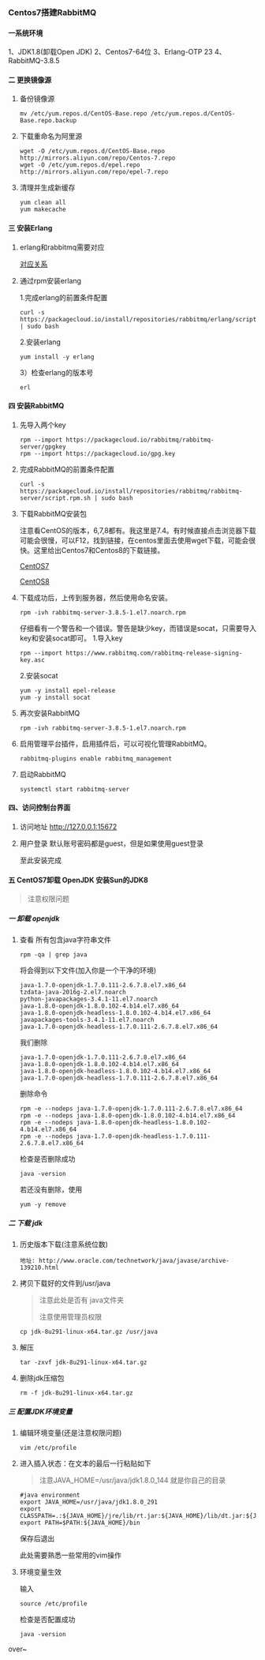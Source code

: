 ### Centos7搭建RabbitMQ



#### 一系统环境 

1、JDK1.8(卸载Open JDK)
2、Centos7-64位
3、Erlang-OTP 23
4、RabbitMQ-3.8.5



#### 二 更换镜像源

1. 备份镜像源

   ~~~
   mv /etc/yum.repos.d/CentOS-Base.repo /etc/yum.repos.d/CentOS-Base.repo.backup
   ~~~

2. 下载重命名为阿里源

   ~~~
   wget -O /etc/yum.repos.d/CentOS-Base.repo http://mirrors.aliyun.com/repo/Centos-7.repo
   wget -O /etc/yum.repos.d/epel.repo http://mirrors.aliyun.com/repo/epel-7.repo
   ~~~

3. 清理并生成新缓存

   ~~~
   yum clean all
   yum makecache
   ~~~



#### 三 安装Erlang

1. erlang和rabbitmq需要对应 

   [对应关系](https://www.rabbitmq.com/which-erlang.html)

2. 通过rpm安装erlang

   1.完成erlang的前置条件配置

   ```
   curl -s https://packagecloud.io/install/repositories/rabbitmq/erlang/script.rpm.sh | sudo bash 
   ```

   2.安装erlang

   ```
   yum install -y erlang
   ```

   3）检查erlang的版本号

   ```
   erl
   ```



#### 四 安装RabbitMQ

1. 先导入两个key

   ~~~
   rpm --import https://packagecloud.io/rabbitmq/rabbitmq-server/gpgkey
   rpm --import https://packagecloud.io/gpg.key
   ~~~

2. 完成RabbitMQ的前置条件配置

   ~~~
   curl -s https://packagecloud.io/install/repositories/rabbitmq/rabbitmq-server/script.rpm.sh | sudo bash
   ~~~

3. 下载RabbitMQ安装包

   注意看CentOS的版本，6,7,8都有。我这里是7.4。有时候直接点击浏览器下载可能会很慢，可以F12，找到链接，在centos里面去使用wget下载，可能会很快。这里给出Centos7和Centos8的下载链接。

   [CentOS7](https://github.com/rabbitmq/rabbitmq-server/releases/download/v3.8.5/rabbitmq-server-3.8.5-1.el7.noarch.rpm)

   [CentOS8](https://github.com/rabbitmq/rabbitmq-server/releases/download/v3.8.5/rabbitmq-server-3.8.5-1.el8.noarch.rpm)

4. 下载成功后，上传到服务器，然后使用命名安装。

   ```
   rpm -ivh rabbitmq-server-3.8.5-1.el7.noarch.rpm
   ```

   仔细看有一个警告和一个错误。警告是缺少key，而错误是socat，只需要导入key和安装socat即可。
   1.导入key

   ```
   rpm --import https://www.rabbitmq.com/rabbitmq-release-signing-key.asc
   ```
   2.安装socat

   ```
   yum -y install epel-release
   yum -y install socat
   ```

5. 再次安装RabbitMQ

   ```
   rpm -ivh rabbitmq-server-3.8.5-1.el7.noarch.rpm
   ```

6. 启用管理平台插件，启用插件后，可以可视化管理RabbitMQ。

   ```
   rabbitmq-plugins enable rabbitmq_management
   ```

7. 启动RabbitMQ

   ```
   systemctl start rabbitmq-server
   ```



#### 四、访问控制台界面

1. 访问地址
   http://127.0.0.1:15672

2. 用户登录
   默认账号密码都是guest，但是如果使用guest登录

   至此安装完成



#### 五 CentOS7卸载 OpenJDK 安装Sun的JDK8

>注意权限问题 

##### 一  卸载 openjdk

 1. 查看 所有包含java字符串文件

    ~~~
    rpm -qa | grep java
    ~~~

    将会得到以下文件(加入你是一个干净的环境)

    ~~~
    java-1.7.0-openjdk-1.7.0.111-2.6.7.8.el7.x86_64
    tzdata-java-2016g-2.el7.noarch
    python-javapackages-3.4.1-11.el7.noarch
    java-1.8.0-openjdk-1.8.0.102-4.b14.el7.x86_64
    java-1.8.0-openjdk-headless-1.8.0.102-4.b14.el7.x86_64
    javapackages-tools-3.4.1-11.el7.noarch
    java-1.7.0-openjdk-headless-1.7.0.111-2.6.7.8.el7.x86_64
    ~~~

    我们删除

    ~~~
    java-1.7.0-openjdk-1.7.0.111-2.6.7.8.el7.x86_64
    java-1.8.0-openjdk-1.8.0.102-4.b14.el7.x86_64
    java-1.8.0-openjdk-headless-1.8.0.102-4.b14.el7.x86_64
    java-1.7.0-openjdk-headless-1.7.0.111-2.6.7.8.el7.x86_64
    ~~~

    删除命令

    ~~~
    rpm -e --nodeps java-1.7.0-openjdk-1.7.0.111-2.6.7.8.el7.x86_64
    rpm -e --nodeps java-1.8.0-openjdk-1.8.0.102-4.b14.el7.x86_64
    rpm -e --nodeps java-1.8.0-openjdk-headless-1.8.0.102-4.b14.el7.x86_64
    rpm -e --nodeps java-1.7.0-openjdk-headless-1.7.0.111-2.6.7.8.el7.x86_64
    ~~~

    检查是否删除成功

    ~~~
    java -version
    ~~~

    若还没有删除，使用

    ~~~
    yum -y remove
    ~~~

##### 二 下载  jdk

1. 历史版本下载(注意系统位数)

   ~~~
   地址: http://www.oracle.com/technetwork/java/javase/archive-139210.html   
   ~~~

2. 拷贝下载好的文件到/usr/java

   >注意此处是否有 java文件夹 
   >
   >注意使用管理员权限

   ~~~
   cp jdk-8u291-linux-x64.tar.gz /usr/java
   ~~~

3. 解压

   ~~~
   tar -zxvf jdk-8u291-linux-x64.tar.gz 
   ~~~

4. 删除jdk压缩包

   ~~~
   rm -f jdk-8u291-linux-x64.tar.gz 
   ~~~



#####  三 配置JDK环境变量 

1. 编辑环境变量(还是注意权限问题)

   ~~~
   vim /etc/profile
   ~~~

2. 进入插入状态：在文本的最后一行粘贴如下

   > 注意JAVA_HOME=/usr/java/jdk1.8.0_144  就是你自己的目录

   ~~~
   #java environment
   export JAVA_HOME=/usr/java/jdk1.8.0_291
   export CLASSPATH=.:${JAVA_HOME}/jre/lib/rt.jar:${JAVA_HOME}/lib/dt.jar:${JAVA_HOME}/lib/tools.jar
   export PATH=$PATH:${JAVA_HOME}/bin
   ~~~

   保存后退出

   此处需要熟悉一些常用的vim操作

3. 环境变量生效

   输入

   ~~~
   source /etc/profile
   ~~~

   检查是否配置成功

   ~~~
   java -version
   ~~~

over~
